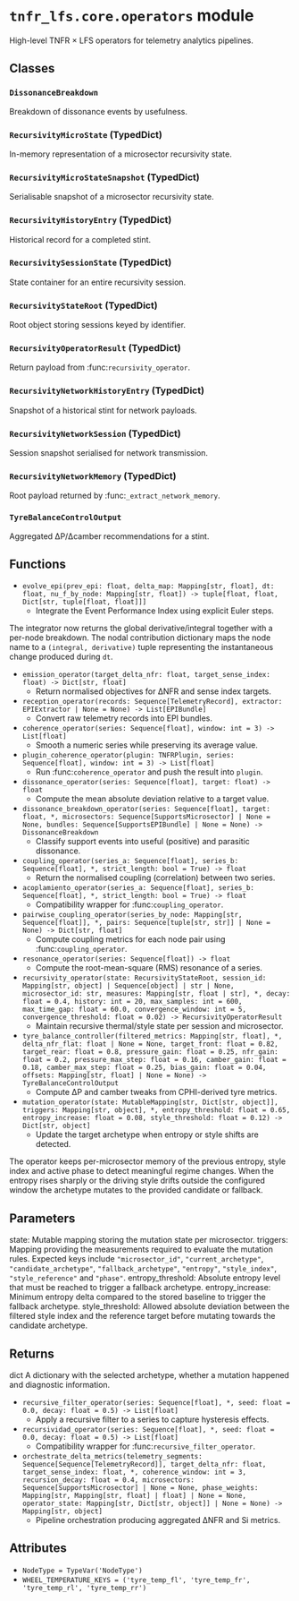 # `tnfr_lfs.core.operators` module
High-level TNFR × LFS operators for telemetry analytics pipelines.

## Classes
### `DissonanceBreakdown`
Breakdown of dissonance events by usefulness.

### `RecursivityMicroState` (TypedDict)
In-memory representation of a microsector recursivity state.

### `RecursivityMicroStateSnapshot` (TypedDict)
Serialisable snapshot of a microsector recursivity state.

### `RecursivityHistoryEntry` (TypedDict)
Historical record for a completed stint.

### `RecursivitySessionState` (TypedDict)
State container for an entire recursivity session.

### `RecursivityStateRoot` (TypedDict)
Root object storing sessions keyed by identifier.

### `RecursivityOperatorResult` (TypedDict)
Return payload from :func:`recursivity_operator`.

### `RecursivityNetworkHistoryEntry` (TypedDict)
Snapshot of a historical stint for network payloads.

### `RecursivityNetworkSession` (TypedDict)
Session snapshot serialised for network transmission.

### `RecursivityNetworkMemory` (TypedDict)
Root payload returned by :func:`_extract_network_memory`.

### `TyreBalanceControlOutput`
Aggregated ΔP/Δcamber recommendations for a stint.

## Functions
- `evolve_epi(prev_epi: float, delta_map: Mapping[str, float], dt: float, nu_f_by_node: Mapping[str, float]) -> tuple[float, float, Dict[str, tuple[float, float]]]`
  - Integrate the Event Performance Index using explicit Euler steps.

The integrator now returns the global derivative/integral together with a
per-node breakdown.  The nodal contribution dictionary maps the node name
to a ``(integral, derivative)`` tuple representing the instantaneous
change produced during ``dt``.
- `emission_operator(target_delta_nfr: float, target_sense_index: float) -> Dict[str, float]`
  - Return normalised objectives for ΔNFR and sense index targets.
- `reception_operator(records: Sequence[TelemetryRecord], extractor: EPIExtractor | None = None) -> List[EPIBundle]`
  - Convert raw telemetry records into EPI bundles.
- `coherence_operator(series: Sequence[float], window: int = 3) -> List[float]`
  - Smooth a numeric series while preserving its average value.
- `plugin_coherence_operator(plugin: TNFRPlugin, series: Sequence[float], window: int = 3) -> List[float]`
  - Run :func:`coherence_operator` and push the result into ``plugin``.
- `dissonance_operator(series: Sequence[float], target: float) -> float`
  - Compute the mean absolute deviation relative to a target value.
- `dissonance_breakdown_operator(series: Sequence[float], target: float, *, microsectors: Sequence[SupportsMicrosector] | None = None, bundles: Sequence[SupportsEPIBundle] | None = None) -> DissonanceBreakdown`
  - Classify support events into useful (positive) and parasitic dissonance.
- `coupling_operator(series_a: Sequence[float], series_b: Sequence[float], *, strict_length: bool = True) -> float`
  - Return the normalised coupling (correlation) between two series.
- `acoplamiento_operator(series_a: Sequence[float], series_b: Sequence[float], *, strict_length: bool = True) -> float`
  - Compatibility wrapper for :func:`coupling_operator`.
- `pairwise_coupling_operator(series_by_node: Mapping[str, Sequence[float]], *, pairs: Sequence[tuple[str, str]] | None = None) -> Dict[str, float]`
  - Compute coupling metrics for each node pair using :func:`coupling_operator`.
- `resonance_operator(series: Sequence[float]) -> float`
  - Compute the root-mean-square (RMS) resonance of a series.
- `recursivity_operator(state: RecursivityStateRoot, session_id: Mapping[str, object] | Sequence[object] | str | None, microsector_id: str, measures: Mapping[str, float | str], *, decay: float = 0.4, history: int = 20, max_samples: int = 600, max_time_gap: float = 60.0, convergence_window: int = 5, convergence_threshold: float = 0.02) -> RecursivityOperatorResult`
  - Maintain recursive thermal/style state per session and microsector.
- `tyre_balance_controller(filtered_metrics: Mapping[str, float], *, delta_nfr_flat: float | None = None, target_front: float = 0.82, target_rear: float = 0.8, pressure_gain: float = 0.25, nfr_gain: float = 0.2, pressure_max_step: float = 0.16, camber_gain: float = 0.18, camber_max_step: float = 0.25, bias_gain: float = 0.04, offsets: Mapping[str, float] | None = None) -> TyreBalanceControlOutput`
  - Compute ΔP and camber tweaks from CPHI-derived tyre metrics.
- `mutation_operator(state: MutableMapping[str, Dict[str, object]], triggers: Mapping[str, object], *, entropy_threshold: float = 0.65, entropy_increase: float = 0.08, style_threshold: float = 0.12) -> Dict[str, object]`
  - Update the target archetype when entropy or style shifts are detected.

The operator keeps per-microsector memory of the previous entropy, style
index and active phase to detect meaningful regime changes.  When the
entropy rises sharply or the driving style drifts outside the configured
window the archetype mutates to the provided candidate or fallback.

Parameters
----------
state:
    Mutable mapping storing the mutation state per microsector.
triggers:
    Mapping providing the measurements required to evaluate the mutation
    rules.  Expected keys include ``"microsector_id"``,
    ``"current_archetype"``, ``"candidate_archetype"``,
    ``"fallback_archetype"``, ``"entropy"``, ``"style_index"``,
    ``"style_reference"`` and ``"phase"``.
entropy_threshold:
    Absolute entropy level that must be reached to trigger a fallback
    archetype.
entropy_increase:
    Minimum entropy delta compared to the stored baseline to trigger the
    fallback archetype.
style_threshold:
    Allowed absolute deviation between the filtered style index and the
    reference target before mutating towards the candidate archetype.

Returns
-------
dict
    A dictionary with the selected archetype, whether a mutation happened
    and diagnostic information.
- `recursive_filter_operator(series: Sequence[float], *, seed: float = 0.0, decay: float = 0.5) -> List[float]`
  - Apply a recursive filter to a series to capture hysteresis effects.
- `recursividad_operator(series: Sequence[float], *, seed: float = 0.0, decay: float = 0.5) -> List[float]`
  - Compatibility wrapper for :func:`recursive_filter_operator`.
- `orchestrate_delta_metrics(telemetry_segments: Sequence[Sequence[TelemetryRecord]], target_delta_nfr: float, target_sense_index: float, *, coherence_window: int = 3, recursion_decay: float = 0.4, microsectors: Sequence[SupportsMicrosector] | None = None, phase_weights: Mapping[str, Mapping[str, float] | float] | None = None, operator_state: Mapping[str, Dict[str, object]] | None = None) -> Mapping[str, object]`
  - Pipeline orchestration producing aggregated ΔNFR and Si metrics.

## Attributes
- `NodeType = TypeVar('NodeType')`
- `WHEEL_TEMPERATURE_KEYS = ('tyre_temp_fl', 'tyre_temp_fr', 'tyre_temp_rl', 'tyre_temp_rr')`

